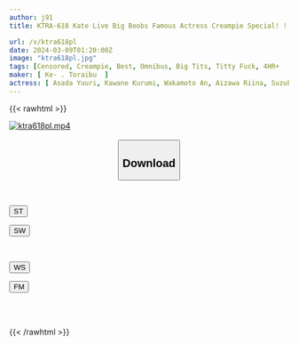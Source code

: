 ```yaml
---
author: j91
title: KTRA-618 Kate Live Big Boobs Famous Actress Creampie Special! ! 4 Hours

url: /v/ktra618pl
date: 2024-03-09T01:20:00Z
image: "ktra618pl.jpg"
tags: [Censored, Creampie, Best, Omnibus, Big Tits, Titty Fuck, 4HR+	]
maker: [ Ke- . Toraibu  ]
actress: [ Asada Yuuri, Kawane Kurumi, Wakamoto An, Aizawa Riina, Suzuki Kanade ]
---
```



{{< rawhtml >}}

<div class="video" data-videoid="jrRlmOY7xZszWPV">
    <a href="javascript:;">
        <img src="/v/ktra618pl/ktra618pl.jpg" width="WIDTH" height="HEIGHT" alt="ktra618pl.mp4" loading="lazy">
    </a>
</div>

<script type="text/javascript" src="https://j91.asia/asset/on-demand-st.js"></script>

<br>
  <link rel="stylesheet" href="https://j91.asia/asset/bs5.css">
  
  <center>
  <button class="btn btn-primary" type="button" data-bs-toggle="collapse" data-bs-target=".multi-collapse" aria-expanded="false" aria-controls="multiCollapseExample1 multiCollapseExample2"><h2>Download</h2></button></center>
</p>
<div class="row">
  <div class="col">
    <div class="collapse multi-collapse" id="multiCollapseExample1">
      <div class="card card-body">
	      	      <br>
<div class="buttons">  
<p><a href="https://streamtape.to/v/jrRlmOY7xZszWPV" target="_blank"><button class="btn-hover color-3"><i class="fa fa-download"></i> ST</button></a></p>
<p><a href="https://cdnwish.com/4sahpbbvslf2" target="_blank"><button class="btn-hover color-2"><i class="fa fa-download"></i> SW</button></a></p></div>
    </div>
  </div>
</div>
  <div class="col">
    <div class="collapse multi-collapse" id="multiCollapseExample2">
      <div class="card card-body">
	      <br>
<div class="buttons">
<p><a href="https://wolfstream.tv/hmuks3kujp4c"><button class="btn-hover color-9"><i class="fa fa-download"></i> WS</button></a></p>
<p><a href="https://filemoon.sx/d/oz6ihh8hv1r3"><button class="btn-hover color-8"><i class="fa fa-download"></i> FM</button></a></p></div>
<br><br>
      </div>
    </div>
  </div>
</div>

{{< /rawhtml >}}